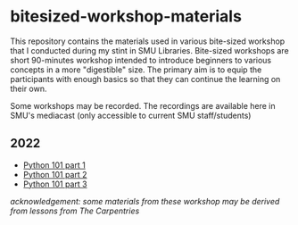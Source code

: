 # bitesized-workshop-materials
 This repository contains the materials used in various bite-sized workshop that I conducted during my stint in SMU Libraries. Bite-sized workshops are short 90-minutes workshop intended to introduce beginners to various concepts in a more "digestible" size. The primary aim is to equip the participants with enough basics so that they can continue the learning on their own. 
 
 Some workshops may be recorded. The recordings are available here in SMU's mediacast (only accessible to current SMU staff/students)
 
 ## 2022
 * [Python 101 part 1](https://mediacast.smu.edu.sg/media/%5BBite-sized%20Workshop%5D%20Python%20101%3A%20The%20Basics/1_fc0op6z5)
 * [Python 101 part 2](https://mediacast.smu.edu.sg/media/%5BBite-sized%20Workshop%5D%20Python%20101%3A%20Tinkering%20with%20Data%20Interchange%20Format/1_6ays4bo8)
 * [Python 101 part 3](https://mediacast.smu.edu.sg/media/%5BBite-sized%20Workshop%5D%20Python%20101%3A%20Scopus%20API/1_dpsb8w8m)
 
 *acknowledgement: some materials from these workshop may be derived from lessons from The Carpentries*